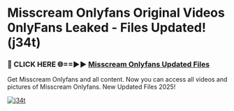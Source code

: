 # Misscream Onlyfans Original Videos 0nlyFans Leaked - Files Updated! (j34t)

<h3>🔴 CLICK HERE 🌐==►► <a href="https://tinyurl.com/ehrbuxhb" rel="nofollow">Misscream Onlyfans Updated Files</a></h3>

Get Misscream Onlyfans and all content. Now you can access all videos and pictures of Misscream Onlyfans. New Updated Files 2025!

[![j34t](https://i.imgur.com/lVYEuWS.gif)](https://tinyurl.com/ehrbuxhb)

